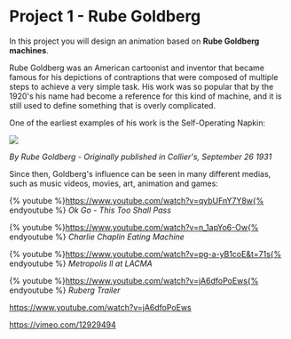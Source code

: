 # Project 1 - Rube Goldberg

In this project you will design an animation based on **Rube Goldberg machines**.

Rube Goldberg was an American cartoonist and inventor that became famous for his depictions of contraptions that were composed of multiple steps to achieve a very simple task. His work was so popular that by the 1920's his name had become a reference for this kind of machine, and it is still used to define something that is overly complicated.

One of the earliest examples of his work is the Self-Operating Napkin:

![](https://upload.wikimedia.org/wikipedia/commons/a/a9/Rube_Goldberg%27s_%22Self-Operating_Napkin%22_%28cropped%29.gif)

_By Rube Goldberg - Originally published in Collier's, September 26 1931_

Since then, Goldberg's influence can be seen in many different medias, such as music videos, movies, art, animation and games:

{% youtube %}https://www.youtube.com/watch?v=qybUFnY7Y8w{% endyoutube %}
_Ok Go - This Too Shall Pass_

{% youtube %}https://www.youtube.com/watch?v=n_1apYo6-Ow{% endyoutube %}
_Charlie Chaplin Eating Machine_

{% youtube %}https://www.youtube.com/watch?v=pg-a-yB1coE&t=71s{% endyoutube %}
_Metropolis ll at LACMA_

{% youtube %}https://www.youtube.com/watch?v=jA6dfoPoEws{% endyoutube %}
_Ruberg Trailer_

https://www.youtube.com/watch?v=jA6dfoPoEws

https://vimeo.com/12929494













